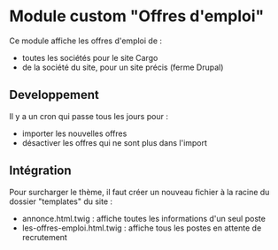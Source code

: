 # Module custom "Offres d'emploi"

Ce module affiche les offres d'emploi de :
* toutes les sociétés pour le site Cargo
* de la société du site, pour un site précis (ferme Drupal)

## Developpement

Il y a un cron qui passe tous les jours pour :
* importer les nouvelles offres
* désactiver les offres qui ne sont plus dans l'import

## Intégration

Pour surcharger le thème, il faut créer un nouveau fichier à la racine du dossier "templates" du site :
* annonce.html.twig : affiche toutes les informations d'un seul poste
* les-offres-emploi.html.twig : affiche tous les postes en attente de recrutement

